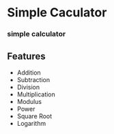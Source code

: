 
# Simple Caculator

### simple calculator


## Features

- Addition
- Subtraction
- Division
- Multiplication
- Modulus
- Power
- Square Root
- Logarithm

